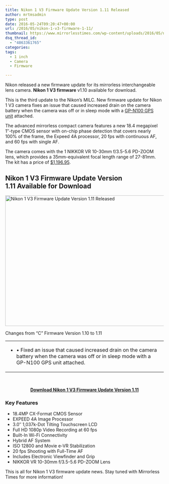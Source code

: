 ```yaml
---
title: Nikon 1 V3 Firmware Update Version 1.11 Released
author: mrtmsadmin
type: post
date: 2016-05-24T09:20:47+00:00
url: /2016/05/nikon-1-v3-firmware-1-11/
thumbnail: https://www.mirrorlesstimes.com/wp-content/uploads/2016/05/nikon-1-v3-firmware-1-11.jpg
dsq_thread_id:
  - "4863361765"
categories:
tags:
  - 1 inch
  - Camera
  - Firmware

---
```

Nikon released a new firmware update for its mirrorless interchangeable lens camera. **Nikon 1 V3 firmware** v1.10 available for download.

This is the third update to the Nikon&#8217;s MILC. New firmware update for Nikon 1 V3 camera fixes an issue that caused increased drain on the camera battery when the camera was off or in sleep mode with a <a href="http://www.amazon.com/Nikon-GP-N100-Unit-Digital-Camera/dp/B005OMOSXO/?tag=mirrorlesst-20" target="_blank" rel="external nofollow">GP-N100 GPS unit</a> attached.

The advanced mirrorless compact camera features a new 18.4 megapixel 1″-type CMOS sensor with on-chip phase detection that covers nearly 100% of the frame, the Expeed 4A processor, 20 fps with continuous AF, and 60 fps with single AF.<!--more-->

The camera comes with the 1 NIKKOR VR 10-30mm f/3.5-5.6 PD-ZOOM lens, which provides a 35mm-equivalent focal length range of 27-81mm. The kit has a price of <a href="http://www.amazon.com/Nikon-Digital-Camera-10-30mm-PD-Zoom/dp/B00IYP9MQ6/?tag=mirrorlesst-20" target="_blank" rel="external nofollow">$1,196.95</a>.

## Nikon 1 V3 Firmware Update Version 1.11 Available for Download

<img class="alignnone wp-image-269 size-full" title="Nikon 1 V3 Firmware Update Version 1.11 Released" src="https://i2.wp.com/www.mirrorlesstimes.com/wp-content/uploads/2016/05/nikon-1-v3-firmware-1-11.jpg?resize=600%2C415&#038;ssl=1" alt="Nikon 1 V3 Firmware Update Version 1.11 Released" width="600" height="415" srcset="https://i2.wp.com/www.mirrorlesstimes.com/wp-content/uploads/2016/05/nikon-1-v3-firmware-1-11.jpg?w=900&ssl=1 900w, https://i2.wp.com/www.mirrorlesstimes.com/wp-content/uploads/2016/05/nikon-1-v3-firmware-1-11.jpg?resize=300%2C208&ssl=1 300w, https://i2.wp.com/www.mirrorlesstimes.com/wp-content/uploads/2016/05/nikon-1-v3-firmware-1-11.jpg?resize=768%2C532&ssl=1 768w" sizes="(max-width: 600px) 100vw, 600px" data-recalc-dims="1" /> 

Changes from “C” Firmware Version 1.10 to 1.11

<table  class=" table table-hover" >
  <tr>
    <td>
      <ul class="list-unstyled">
        <li>
          • Fixed an issue that caused increased drain on the camera battery when the camera was off or in sleep mode with a GP-N100 GPS unit attached.
        </li>
      </ul>
    </td>
  </tr>
</table>

&nbsp;

<p style="text-align: center;">
  <strong><a href="http://downloadcenter.nikonimglib.com/en/download/fw/183.html" target="_blank">Download Nikon 1 V3 Firmware Update Version 1.11</a></strong>
</p>

### Key Features

  * 18.4MP CX-Format CMOS Sensor
  * EXPEED 4A Image Processor
  * 3.0″ 1,037k-Dot Tilting Touchscreen LCD
  * Full HD 1080p Video Recording at 60 fps
  * Built-In Wi-Fi Connectivity
  * Hybrid AF System
  * ISO 12800 and Movie e-VR Stabilization
  * 20 fps Shooting with Full-Time AF
  * Includes Electronic Viewfinder and Grip
  * NIKKOR VR 10-30mm f/3.5-5.6 PD-ZOOM Lens

This is all for Nikon 1 V3 firmware update news. Stay tuned with Mirrorless Times for more information!